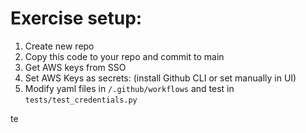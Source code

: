 
# Exercise setup:

1. Create new repo
1. Copy this code to your repo and commit to main
1. Get AWS keys from SSO
1. Set AWS Keys as secrets: (install Github CLI or set manually in UI)
1. Modify yaml files in `/.github/workflows` and test in `tests/test_credentials.py`


te